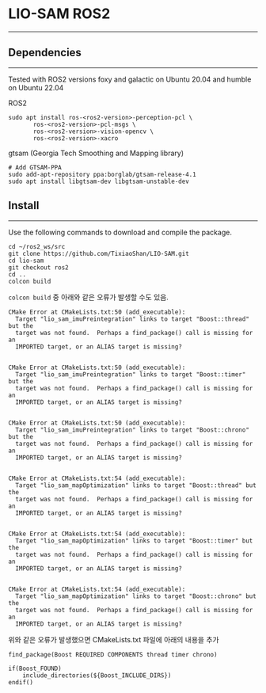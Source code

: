 # LIO-SAM ROS2

*****

## Dependencies

*****

Tested with ROS2 versions foxy and galactic on Ubuntu 20.04 and humble on Ubuntu 22.04

ROS2

```
sudo apt install ros-<ros2-version>-perception-pcl \
  	   ros-<ros2-version>-pcl-msgs \
  	   ros-<ros2-version>-vision-opencv \
  	   ros-<ros2-version>-xacro
```

gtsam (Georgia Tech Smoothing and Mapping library)

```
# Add GTSAM-PPA
sudo add-apt-repository ppa:borglab/gtsam-release-4.1
sudo apt install libgtsam-dev libgtsam-unstable-dev
```

## Install

*****

Use the following commands to download and compile the package.

```
cd ~/ros2_ws/src
git clone https://github.com/TixiaoShan/LIO-SAM.git
cd lio-sam
git checkout ros2
cd ..
colcon build
```

```colcon build``` 중 아래와 같은 오류가 발생할 수도 있음.

```
CMake Error at CMakeLists.txt:50 (add_executable):
  Target "lio_sam_imuPreintegration" links to target "Boost::thread" but the
  target was not found.  Perhaps a find_package() call is missing for an
  IMPORTED target, or an ALIAS target is missing?


CMake Error at CMakeLists.txt:50 (add_executable):
  Target "lio_sam_imuPreintegration" links to target "Boost::timer" but the
  target was not found.  Perhaps a find_package() call is missing for an
  IMPORTED target, or an ALIAS target is missing?


CMake Error at CMakeLists.txt:50 (add_executable):
  Target "lio_sam_imuPreintegration" links to target "Boost::chrono" but the
  target was not found.  Perhaps a find_package() call is missing for an
  IMPORTED target, or an ALIAS target is missing?


CMake Error at CMakeLists.txt:54 (add_executable):
  Target "lio_sam_mapOptimization" links to target "Boost::thread" but the
  target was not found.  Perhaps a find_package() call is missing for an
  IMPORTED target, or an ALIAS target is missing?


CMake Error at CMakeLists.txt:54 (add_executable):
  Target "lio_sam_mapOptimization" links to target "Boost::timer" but the
  target was not found.  Perhaps a find_package() call is missing for an
  IMPORTED target, or an ALIAS target is missing?


CMake Error at CMakeLists.txt:54 (add_executable):
  Target "lio_sam_mapOptimization" links to target "Boost::chrono" but the
  target was not found.  Perhaps a find_package() call is missing for an
  IMPORTED target, or an ALIAS target is missing?
```

위와 같은 오류가 발생했으면 CMakeLists.txt 파일에 아래의 내용을 추가

```
find_package(Boost REQUIRED COMPONENTS thread timer chrono)

if(Boost_FOUND)
    include_directories(${Boost_INCLUDE_DIRS})
endif()
```
